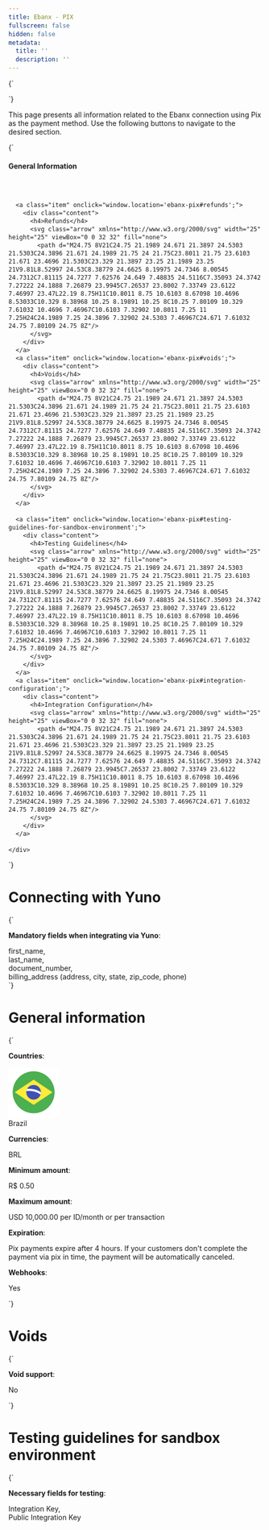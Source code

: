 ```yaml
---
title: Ebanx - PIX
fullscreen: false
hidden: false
metadata:
  title: ''
  description: ''
---
```

<HTMLBlock>{`
<style>
  #content {
    margin: 30px 0;
  }
  #content-head {
  	border-bottom: 1px solid var(--color-border-default);
  	padding-bottom: 30px;
  }
  #content-container {
      max-width: 800px !important;
  }
  .markdown-body {
    padding-top: 15px;
  }
</style>
`}</HTMLBlock>

This page presents all information related to the Ebanx connection using Pix as the payment method. Use the following buttons to navigate to the desired section.

<HTMLBlock>{`
<body>
  <section class="starting_cards">
    <div class="methods_cards_shelf">
      <a class="item" onclick="window.location='ebanx-pix#general-information';">
        <div class="content">
          <h4>General Information</h4>
          <svg class="arrow" xmlns="http://www.w3.org/2000/svg" width="25" height="25" viewBox="0 0 32 32" fill="none">
            <path d="M24.75 8V21C24.75 21.1989 24.671 21.3897 24.5303 21.5303C24.3896 21.671 24.1989 21.75 24 21.75C23.8011 21.75 23.6103 21.671 23.4696 21.5303C23.329 21.3897 23.25 21.1989 23.25 21V9.81L8.52997 24.53C8.38779 24.6625 8.19975 24.7346 8.00545 24.7312C7.81115 24.7277 7.62576 24.649 7.48835 24.5116C7.35093 24.3742 7.27222 24.1888 7.26879 23.9945C7.26537 23.8002 7.33749 23.6122 7.46997 23.47L22.19 8.75H11C10.8011 8.75 10.6103 8.67098 10.4696 8.53033C10.329 8.38968 10.25 8.19891 10.25 8C10.25 7.80109 10.329 7.61032 10.4696 7.46967C10.6103 7.32902 10.8011 7.25 11 7.25H24C24.1989 7.25 24.3896 7.32902 24.5303 7.46967C24.671 7.61032 24.75 7.80109 24.75 8Z"/>
          </svg>
        </div>
      </a>

      <a class="item" onclick="window.location='ebanx-pix#refunds';">
        <div class="content">
          <h4>Refunds</h4>
          <svg class="arrow" xmlns="http://www.w3.org/2000/svg" width="25" height="25" viewBox="0 0 32 32" fill="none">
            <path d="M24.75 8V21C24.75 21.1989 24.671 21.3897 24.5303 21.5303C24.3896 21.671 24.1989 21.75 24 21.75C23.8011 21.75 23.6103 21.671 23.4696 21.5303C23.329 21.3897 23.25 21.1989 23.25 21V9.81L8.52997 24.53C8.38779 24.6625 8.19975 24.7346 8.00545 24.7312C7.81115 24.7277 7.62576 24.649 7.48835 24.5116C7.35093 24.3742 7.27222 24.1888 7.26879 23.9945C7.26537 23.8002 7.33749 23.6122 7.46997 23.47L22.19 8.75H11C10.8011 8.75 10.6103 8.67098 10.4696 8.53033C10.329 8.38968 10.25 8.19891 10.25 8C10.25 7.80109 10.329 7.61032 10.4696 7.46967C10.6103 7.32902 10.8011 7.25 11 7.25H24C24.1989 7.25 24.3896 7.32902 24.5303 7.46967C24.671 7.61032 24.75 7.80109 24.75 8Z"/>
          </svg>
        </div>
      </a>
      <a class="item" onclick="window.location='ebanx-pix#voids';">
        <div class="content">
          <h4>Voids</h4>
          <svg class="arrow" xmlns="http://www.w3.org/2000/svg" width="25" height="25" viewBox="0 0 32 32" fill="none">
            <path d="M24.75 8V21C24.75 21.1989 24.671 21.3897 24.5303 21.5303C24.3896 21.671 24.1989 21.75 24 21.75C23.8011 21.75 23.6103 21.671 23.4696 21.5303C23.329 21.3897 23.25 21.1989 23.25 21V9.81L8.52997 24.53C8.38779 24.6625 8.19975 24.7346 8.00545 24.7312C7.81115 24.7277 7.62576 24.649 7.48835 24.5116C7.35093 24.3742 7.27222 24.1888 7.26879 23.9945C7.26537 23.8002 7.33749 23.6122 7.46997 23.47L22.19 8.75H11C10.8011 8.75 10.6103 8.67098 10.4696 8.53033C10.329 8.38968 10.25 8.19891 10.25 8C10.25 7.80109 10.329 7.61032 10.4696 7.46967C10.6103 7.32902 10.8011 7.25 11 7.25H24C24.1989 7.25 24.3896 7.32902 24.5303 7.46967C24.671 7.61032 24.75 7.80109 24.75 8Z"/>
          </svg>
        </div>
      </a>
     
      <a class="item" onclick="window.location='ebanx-pix#testing-guidelines-for-sandbox-environment';">
        <div class="content">
          <h4>Testing Guidelines</h4>
          <svg class="arrow" xmlns="http://www.w3.org/2000/svg" width="25" height="25" viewBox="0 0 32 32" fill="none">
            <path d="M24.75 8V21C24.75 21.1989 24.671 21.3897 24.5303 21.5303C24.3896 21.671 24.1989 21.75 24 21.75C23.8011 21.75 23.6103 21.671 23.4696 21.5303C23.329 21.3897 23.25 21.1989 23.25 21V9.81L8.52997 24.53C8.38779 24.6625 8.19975 24.7346 8.00545 24.7312C7.81115 24.7277 7.62576 24.649 7.48835 24.5116C7.35093 24.3742 7.27222 24.1888 7.26879 23.9945C7.26537 23.8002 7.33749 23.6122 7.46997 23.47L22.19 8.75H11C10.8011 8.75 10.6103 8.67098 10.4696 8.53033C10.329 8.38968 10.25 8.19891 10.25 8C10.25 7.80109 10.329 7.61032 10.4696 7.46967C10.6103 7.32902 10.8011 7.25 11 7.25H24C24.1989 7.25 24.3896 7.32902 24.5303 7.46967C24.671 7.61032 24.75 7.80109 24.75 8Z"/>
          </svg>
        </div>
      </a>
      <a class="item" onclick="window.location='ebanx-pix#integration-configuration';">
        <div class="content">
          <h4>Integration Configuration</h4>
          <svg class="arrow" xmlns="http://www.w3.org/2000/svg" width="25" height="25" viewBox="0 0 32 32" fill="none">
            <path d="M24.75 8V21C24.75 21.1989 24.671 21.3897 24.5303 21.5303C24.3896 21.671 24.1989 21.75 24 21.75C23.8011 21.75 23.6103 21.671 23.4696 21.5303C23.329 21.3897 23.25 21.1989 23.25 21V9.81L8.52997 24.53C8.38779 24.6625 8.19975 24.7346 8.00545 24.7312C7.81115 24.7277 7.62576 24.649 7.48835 24.5116C7.35093 24.3742 7.27222 24.1888 7.26879 23.9945C7.26537 23.8002 7.33749 23.6122 7.46997 23.47L22.19 8.75H11C10.8011 8.75 10.6103 8.67098 10.4696 8.53033C10.329 8.38968 10.25 8.19891 10.25 8C10.25 7.80109 10.329 7.61032 10.4696 7.46967C10.6103 7.32902 10.8011 7.25 11 7.25H24C24.1989 7.25 24.3896 7.32902 24.5303 7.46967C24.671 7.61032 24.75 7.80109 24.75 8Z"/>
          </svg>
        </div>
      </a>
      
    </div>
  </section>
</body>
`}</HTMLBlock>

# Connecting with Yuno

<HTMLBlock>{`
<body>
  <div class="shelf">
    <div class=" psp-card">
      <section class="detail-psp-card ">
        <div class="detail-psp-card-content">
          <p class="label"><b>Mandatory fields when integrating via Yuno</b>:</p>
          <div class="content">
             first_name,<br> last_name,<br> document_number,<br> billing_address (address, city, state, zip_code, phone)
          </div>
        </div>
      </section>
    </div>
  </div>
</body>
`}</HTMLBlock>

# General information

<HTMLBlock>{`
<body>
  <div class="shelf">
    <div class=" psp-card">
      <section class="detail-psp-card ">
        <div class="detail-psp-card-content">
          <p class="label"><b>Countries</b>:</p>
          <div class="content detail-content-countries-list">
            <div class="contry-badge">
              <div class="container-county-img">
                <img class="county-img" src="https://raw.githubusercontent.com/writechoiceorg/yuno-images/main/flags/brazil.png" alt="brazil-flag">
              </div>
              <span>Brazil</span>
            </div>
          </div>
        </div>
        <div class="detail-psp-card-content">
          <p class="label"><b>Currencies</b>:</p>
          <p class="content">
            BRL
          </p>
        </div>
        <!-- <div class="detail-psp-card-content">
            <p class="label"><b>Payment methods</b>:</p>
            <div class="content detail-content-countries-list payment_list">
              <div class="contry-badge">
                <div class="container-county-img payment_img">
                  <img class="county-img" src="https://icons.prod.y.uno/card_logosimbolo.png" alt="Credit card">
                </div>
                <span>Credit card</span>
              </div>              
        	</div>
        </div> -->
        <div class="detail-psp-card-content">
          <p class="label"><b>Minimum amount</b>:</p>
          <div class="content">
					  R$ 0.50 
          </div>
        </div>
        <div class="detail-psp-card-content">
          <p class="label"><b>Maximum amount</b>:</p>
          <p class="content">
            USD 10,000.00 per ID/month or per transaction
          </p>
        </div>
        <!--<div class="detail-psp-card-content">
          <p class="label"><b>TRX limit</b>:</p>
          <p class="content">
          </p>
        </div> 
        <div class="detail-psp-card-content">
          <p class="label"><b>Support of international BIN</b>:</p>
          <p class="content">
            Yes.
          </p>
        </div>
        <div class="detail-psp-card-content">
          <p class="label"><b>TRX without CVV</b>:</p>
          <p class="content">
            Yes.
          </p>
        </div>-->
        <!--<div class="detail-psp-card-content">
          <p class="label"><b>Purchase TRX in 1-Step</b>:</p>
          <p class="content">
            Yes
          </p>
        </div>
         <div class="detail-psp-card-content">
          <p class="label"><b>Purchase TRX in 2-Step</b>:</p>
          <p class="content">
            Yes
          </p>
        </div>
        <div class="detail-psp-card-content">
          <p class="label"><b>Support for recurrency</b>:</p>
          <p class="content">
            Yes
          </p>
        </div> -->
        <div class="detail-psp-card-content">
          <p class="label"><b>Expiration</b>:</p>
          <p class="content">
            Pix payments expire after 4 hours. If your customers don't complete the payment via pix in time, the payment will be automatically canceled.
          </p>
        </div>
        <div class="detail-psp-card-content">
          <p class="label"><b>Webhooks</b>:</p>
          <p class="content">
            Yes
          </p>
        </div>
      </section>
    </div>
  </div>
</body>
`}</HTMLBlock>

# Voids

<HTMLBlock>{`
<body>
  <div class="shelf">
    <div class=" psp-card Mercado-Pago">
      <section class="detail-psp-card ">
        <div class="detail-psp-card-content">
          <p class="label"><b>Void support</b>:</p>
          <p class="content">
            No
          </p>
        </div>
      </section>
    </div>
  </div>
</body>
`}</HTMLBlock>

# Testing guidelines for sandbox environment

<HTMLBlock>{`
<body>
  <div class="shelf">
    <div class=" psp-card Mercado-Pago">
      <section class="detail-psp-card ">
        <div class="detail-psp-card-content">
          <p class="label"><b>Necessary fields for testing</b>:</p>
          <div class="content">
            Integration Key,<br> Public Integration Key
          </div>
        </div>
        <!-- <div class="detail-psp-card-content">
           <p class="label"><b>Test cards</b>:</p>
          <div class="content">
               
          </div>
        </div>
        <div class="detail-psp-card-content">
          <p class="label"><b>Limitations/Specifications for testing</b>:</p>
          <div class="content">
            
          </div>
        </div> -->
      </section>
    </div>
  </div>
</body>
`}</HTMLBlock>

# Integration configuration

<HTMLBlock>{`
<body>
  <div class="shelf">
    <div class=" psp-card Mercado-Pago">
      <section class="detail-psp-card ">
        <div class="detail-psp-card-content">
          <p class="label"><b>Credentials and steps to obtain them</b>:</p>
          <div class="content">
            <ol>
              <li>Log in to <a href="https://dashboard.ebanx.com/">EBANX Dashboard</a>.</li>
              <li>Navigate to <b>Settings</b> and <b>Integrations</b>.</li>
              <li>Get your keys.</li>
            </ol>
          </div>
        </div>
        <div class="detail-psp-card-content">
          <p class="label"><b>Dashboard configuration</b>:</p>
          <div class="content">
            <ol>
              <li>Log in to <a href="http://dashboard.y.uno/">dashboard.y.uno</a>.</li>
              <li>Click <b>Connections</b> and then select <b>Ebanx</b>.</li>
              <li>Click <b>Connect</b>.</li>
              <li>Introduce <b>Name</b>, <b>Integration Key</b>, and <b>Public Integration Key</b>.</li>
              <li>Click <b>Connect</b></li>
            </ol>
          </div>
        </div>
        <div class="detail-psp-card-content">
          <p class="label"><b>Configuration of webhooks in partner</b>:</p>
          <div class="content">
            Configure the Webhook Pix in an endpoint.
            <ol>
              <li>Log in to <a href="https://dashboard.ebanx.com/">EBANX Dashboard</a>.</li>
              <li>Navigate to <b>Settings</b> and <b>Integrations</b>.</li>
              <li>Enter the proper URLs to receive notifications with updates of a transaction.</li>
            </ol>
          </div>
        </div>
      </section>
    </div>
  </div>
</body>
`}</HTMLBlock>

# Production Environment

<HTMLBlock>{`
<body>
  <div class="shelf">
    <div class=" psp-card">
      <section class="detail-psp-card ">
        <div class="detail-psp-card-content">
          <p class="label"><b>Specific procedure for a merchant to go live</b>:</p>
          <div class="content">
            Merchant must go through Compliance and Legal steps in order to be ready for a production account. After that, Ebanx must align the necessary requirements to make each country and payment method available.
          </div>
        </div>
      </section>
    </div>
  </div>
</body>
`}</HTMLBlock>
